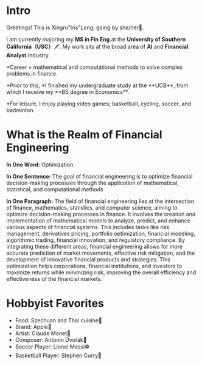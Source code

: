 
# Intro

Greetings! This is Xingru"Iris"Long, going by she/her👾. 

I am currently majoring my **MS in Fin Eng** at the **University of Southern California（USC）**🗡. 
My work sits at the broad area of **AI** and **Financial Analyst** Industry. 
<p></p>
*Career = mathematical and computational methods to solve complex problems in finance.
<p></p>
*Prior to this, 
*I finished my undergraduate study at the **UCB**, from which I receive my **BS degree in Economics**.
<p></p>
*For leisure, I enjoy playing video games; basketball, cycling, soccer, and badminton. 

# What is the Realm of Financial Engineering

**In One Word:** Optimization.

**In One Sentence:** The goal of financial engineering is to optimize financial decision-making processes through the application of mathematical, statistical, and computational methods

**In One Paragraph:** The field of financial engineering lies at the intersection of finance, mathematics, statistics, and computer science, aiming to optimize decision-making processes in finance. It involves the creation and implementation of mathematical models to analyze, predict, and enhance various aspects of financial systems. This includes tasks like risk management, derivatives pricing, portfolio optimization, financial modeling, algorithmic trading, financial innovation, and regulatory compliance. By integrating these different areas, financial engineering allows for more accurate prediction of market movements, effective risk mitigation, and the development of innovative financial products and strategies. This optimization helps corporations, financial institutions, and investors to maximize returns while minimizing risk, improving the overall efficiency and effectiveness of the financial markets.

# Hobbyist Favorites

* Food: Szechuan and Thai cuisine🍲
* Brand: Apple🍎
* Artist: Claude Monet🎻
* Composer: Antonín Dvořák🎸
* Soccer Player: Lionel Messi⚽️
* Basketball Player: Stephen Curry🏀
